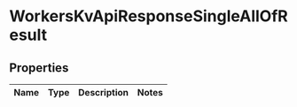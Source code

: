 

# WorkersKvApiResponseSingleAllOfResult


## Properties

| Name | Type | Description | Notes |
|------------ | ------------- | ------------- | -------------|



